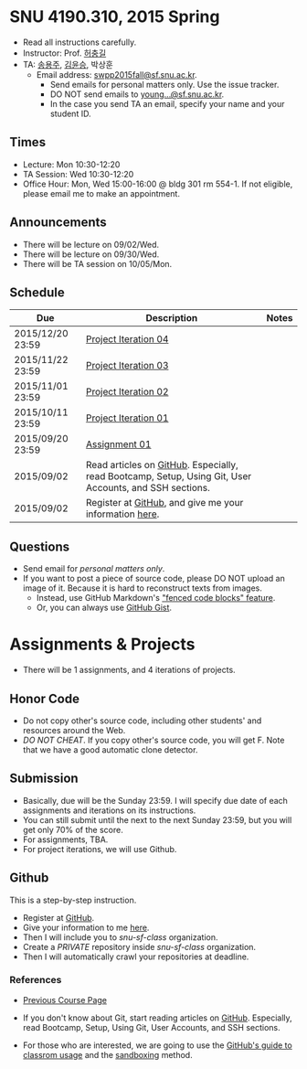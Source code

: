 # SNU 4190.310, 2015 Spring #

- Read all instructions carefully.
- Instructor: Prof. [허충길](http://sf.snu.ac.kr/gil.hur)
- TA: [송용주](http://sf.snu.ac.kr/youngju.song), [김윤승](http://sf.snu.ac.kr/yoonseung.kim/), 박상훈
    + Email address: [swpp2015fall@sf.snu.ac.kr](mailto:pl2015@sf.snu.ac.kr).
        * Send emails for personal matters only. Use the issue tracker.
        * DO NOT send emails to young...@sf.snu.ac.kr.
        * In the case you send TA an email, specify your name and your student ID.

## Times ##
- Lecture: Mon 10:30-12:20
- TA Session: Wed 10:30-12:20
- Office Hour: Mon, Wed 15:00-16:00 @ bldg 301 rm 554-1. If not eligible, please email me to make an appointment.

## Announcements ##
- There will be lecture on 09/02/Wed.
- There will be lecture on 09/30/Wed.
- There will be TA session on 10/05/Mon.

## Schedule ##

| Due        	| Description 	 	 	 	 	 	 	 	 	 	 	 	 	 	| Notes 	|
|------------	|---------------------------------------------------------------	|-------	|
| 2015/12/20 23:59 	| [Project Iteration 04](projects/04.md)	|       	|
| 2015/11/22 23:59 	| [Project Iteration 03](projects/03.md)	|       	|
| 2015/11/01 23:59 	| [Project Iteration 02](projects/02.md)	|       	|
| 2015/10/11 23:59 	| [Project Iteration 01](projects/01.md)	|       	|
| 2015/09/20 23:59 	| [Assignment 01](assignments/01.md)	|       	|
| 2015/09/02 	| Read articles on [GitHub](https://help.github.com/). Especially, read Bootcamp, Setup, Using Git, User Accounts, and SSH sections.	|       	|
| 2015/09/02 	| Register at [GitHub](https://github.com), and give me your information [here](https://goo.gl/Sx0CtL).	|       	|

## Questions ##

- Send email for *personal matters only*.
- If you want to post a piece of source code, please DO NOT upload an image of it. Because it is hard to reconstruct texts from images.
    + Instead, use GitHub Markdown's ["fenced code blocks" feature](https://help.github.com/articles/github-flavored-markdown/#fenced-code-blocks).
    + Or, you can always use [GitHub Gist](https://gist.github.com/).

# Assignments & Projects #

- There will be 1 assignments, and 4 iterations of projects.

## Honor Code ##

- Do not copy other's source code, including other students' and resources around the Web. 
- *DO NOT CHEAT*. If you copy other's source code, you will get F. Note that we have a good automatic clone detector.

## Submission ##

- Basically, due will be the Sunday 23:59. I will specify due date of each assignments and iterations on its instructions.
- You can still submit until the next to the next Sunday 23:59, but you will get only 70% of the score.
- For assignments, TBA.
- For project iterations, we will use Github.

## Github ##

This is a step-by-step instruction.
- Register at [GitHub](https://github.com).
- Give your information to me [here](https://goo.gl/Sx0CtL).
- Then I will include you to *snu-sf-class* organization.
- Create a *PRIVATE* repository inside *snu-sf-class* organization.
- Then I will automatically crawl your repositories at deadline.

### References ###
- [Previous Course Page](https://sites.google.com/site/snuswppspr2015/)

- If you don't know about Git, start reading articles on [GitHub](https://help.github.com/). Especially, read Bootcamp, Setup, Using Git, User Accounts, and SSH sections.

- For those who are interested, we are going to use the [GitHub's guide to classrom usage](https://education.github.com/guide) and the [sandboxing](https://education.github.com/guide/sandboxing) method.

